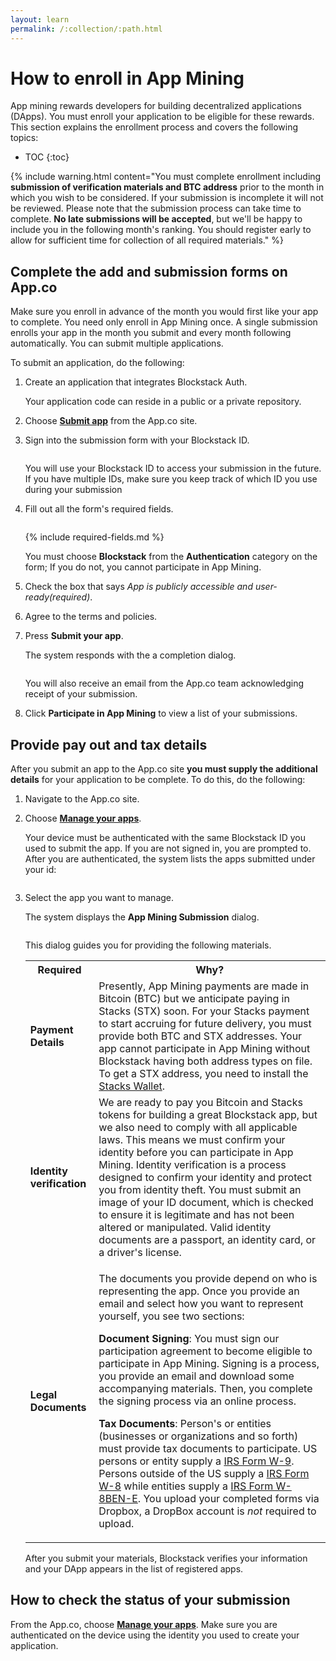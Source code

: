 ```yaml
---
layout: learn
permalink: /:collection/:path.html
---
```

# How to enroll in App Mining

App mining rewards developers for building decentralized applications
(DApps). You must enroll your application to be eligible for these
rewards. This section explains the enrollment process and covers the following topics:

* TOC
{:toc}


{% include warning.html content="You must complete enrollment including <b>submission of verification materials and BTC address</b> prior to the month in which you wish to be considered. If your submission is incomplete it will not be reviewed. Please note that the submission process can take time to complete. <strong>No late submissions will be accepted</strong>, but we'll be happy to include you in the following month's ranking. You should register early to allow for sufficient time for collection of all required materials." %}


## Complete the add and submission forms on App.co

Make sure you enroll in advance of the month you would first like your app to complete.  You need only enroll in App Mining once.  A single submission enrolls your app in the month you submit and every month following automatically. You can submit multiple applications.

To submit an application, do the following:

1. Create an application that integrates Blockstack Auth.

   Your application code can reside in a public or a private repository.

2. Choose <a href="https://app.co/submit" target="\_blank"><strong>Submit app</strong></a> from the App.co site.

3. Sign into the submission form with your Blockstack ID.

   <img src="images/submission-signin.png" alt="">

   You will use your Blockstack ID to access your submission in the future. If you have multiple IDs, make sure you keep track of which ID you use during your submission

4. Fill out all the form's required fields. 

   <img src="images/add-app.png" alt="">

   {% include required-fields.md %}
   
   You must choose **Blockstack** from the **Authentication** category on the form; If you do not, you cannot participate in App Mining.

5. Check the box that says *App is publicly accessible and user-ready(required)*.
6. Agree to the terms and policies.

7. Press **Submit your app**.

   The system responds with the a completion dialog. 

   <img src="images/app-submission-success.png" alt="">
   
   You will also receive an email from the App.co team acknowledging receipt of your submission.

8. Click **Participate in App Mining** to view a list of your submissions.

## Provide pay out and tax details

After you submit an app to the App.co site **you must supply the additional details** for your application to be complete. To do this, do the following:

1. Navigate to the App.co site.
2. Choose <a href="https://staging.app.co/maker/apps" target="\_blank"><strong>Manage your apps</strong></a>.
   
   Your device must be authenticated with the same Blockstack ID you used to submit the app. If you are not signed in, you are prompted to. After you are authenticated, the system lists the apps submitted under your id:

   <img src="images/select-app-manage.png" alt="">

3. Select the app you want to manage.

   The system displays the **App Mining Submission** dialog. 
   
   <img src="images/manage-app-dialog.png" alt="">
   
   This dialog guides you for providing the following materials.

    <table class="uk-table uk-table-small uk-table-divider">
      <tr>
        <th>Required</th>
        <th>Why?</th>
      </tr>
      <tr>
        <td><strong>Payment Details</strong></td>
        <td>Presently, App Mining payments are made in Bitcoin (BTC) but we anticipate paying in Stacks (STX) soon. For your Stacks payment to start accruing for future delivery, you must provide both BTC and STX addresses. Your app cannot participate in App Mining without Blockstack having both address types on file. To get a STX address, you need to install the <a href="{{site.baseurl}}/org/wallet-install.html" target="_blank">Stacks Wallet</a>. </td>
      </tr>
      <tr>
        <td><strong>Identity verification</strong></td>
        <td>We are ready to pay you Bitcoin and Stacks tokens for building a great Blockstack app, but we also need to comply with all applicable laws. This means we must confirm your identity before you can participate in App Mining. Identity verification is a process designed to confirm your identity and protect you from identity theft. You must submit an image of your ID document, which is checked to ensure it is legitimate and has not been altered or manipulated. Valid identity documents are a passport, an identity card, or a driver's license.
    </td>
    </tr>
    <tr>
        <td><strong>Legal Documents</strong></td>
        <td> <p>The documents you provide depend on who is representing the app. Once you provide an email and select how you want to represent yourself, you see two sections:</p>
        <p><strong>Document Signing</strong>: You must sign our participation agreement to become eligible to participate in App Mining. Signing is a process, you provide an email and download some accompanying materials. Then, you complete the signing process via an online process.</p>
        <p><strong>Tax Documents</strong>: Person's or entities (businesses or organizations and so forth) must provide tax documents to participate. US persons or entity supply a <a href="[LINK](https://www.irs.gov/pub/irs-pdf/fw9.pdf)" target="_blank">IRS Form W-9</a>. Persons outside of the US supply a <a href="https://www.irs.gov/pub/irs-pdf/iw8.pdf" target="_blank">IRS Form W-8</a> while entities supply a <a href="https://www.irs.gov/pub/irs-pdf/fw8bene.pdf" target="_blank">IRS Form W-8BEN-E</a>. You upload your completed forms via Dropbox, a DropBox account is <em>not</em> required to upload.</p>
      </td>
      </tr>
    </table>

    After you submit your materials, Blockstack verifies your information and your DApp appears in the list of registered apps.

## How to check the status of your submission

From the App.co, choose <a href="https://staging.app.co/maker/apps" target="\_blank"><strong>Manage your apps</strong></a>. Make sure you are authenticated on the device using the identity you used to create your application.
